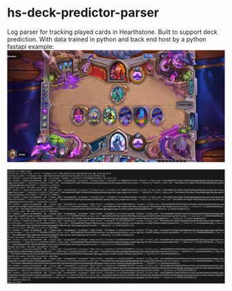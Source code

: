# hs-deck-predictor-parser
Log parser for tracking played cards in Hearthstone. Built to support deck prediction.
With data trained in python and back end host by a python fastapi
example:
![alt text](examples\board.png)

![alt text](examples\response.png)